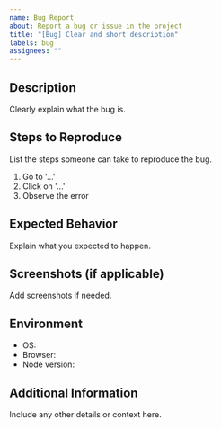 ```yaml
---
name: Bug Report
about: Report a bug or issue in the project
title: "[Bug] Clear and short description"
labels: bug
assignees: ""
---
```


## Description

Clearly explain what the bug is.

## Steps to Reproduce

List the steps someone can take to reproduce the bug.

1. Go to '...'
2. Click on '...'
3. Observe the error

## Expected Behavior

Explain what you expected to happen.

## Screenshots (if applicable)

Add screenshots if needed.

## Environment

- OS:
- Browser:
- Node version:

## Additional Information

Include any other details or context here.
